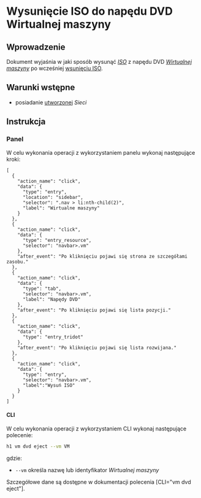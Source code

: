 # Wysunięcie ISO do napędu DVD Wirtualnej maszyny

## Wprowadzenie

Dokument wyjaśnia w jaki sposób wysunąć *[ISO](/resource/storage/iso.md)* z napędu DVD 
*[Wirtualnej maszyny]((/resource/compute/virtual-machine.md))* po wcześniej [wsunięciu ISO](./dvd-inject.md).

## Warunki wstępne

* posiadanie [utworzonej](/resource/networking/network.md) *Sieci*

## Instrukcja

### Panel

W celu wykonania operacji z wykorzystaniem panelu wykonaj następujące kroki:

```guide
[
  {
    "action_name": "click",
    "data": {
      "type": "entry",
      "location": "sidebar",
      "selector": ".nav > li:nth-child(2)",
      "label": "Wirtualne maszyny"
    }
  },
  {
    "action_name": "click",
    "data": {
      "type": "entry_resource",
      "selector": "navbar>.vm"
    },
    "after_event": "Po kliknięciu pojawi się strona ze szczegółami zasobu."
  },
  {
    "action_name": "click",
    "data": {
      "type": "tab",
      "selector": "navbar>.vm",
      "label": "Napędy DVD"
    },
    "after_event": "Po kliknięciu pojawi się lista pozycji."
  },
  {
    "action_name": "click",
    "data": {
      "type": "entry_tridot"
    },
    "after_event": "Po kliknięciu pojawi się lista rozwijana."
  },
  {
    "action_name": "click",
    "data": {
      "type": "entry",
      "selector": "navbar>.vm",
      "label":"Wysuń ISO"
    }
  }
]
```

#### CLI

W celu wykonania operacji z wykorzystaniem CLI wykonaj następujące polecenie:

```bash
h1 vm dvd eject --vm VM 
```

gdzie:

 * ```--vm``` określa nazwę lub identyfikator *Wirtualnej maszyny*
 
Szczegółowe dane są dostępne w dokumentacji polecenia [CLI="vm dvd eject"].